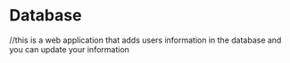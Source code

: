 # Database
//this is a web application that adds users information in the database and you can update your information
